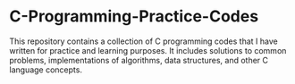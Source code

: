 # C-Programming-Practice-Codes
This repository contains a collection of C programming codes that I have written for practice and learning purposes. It includes solutions to common problems, implementations of algorithms, data structures, and other C language concepts.
